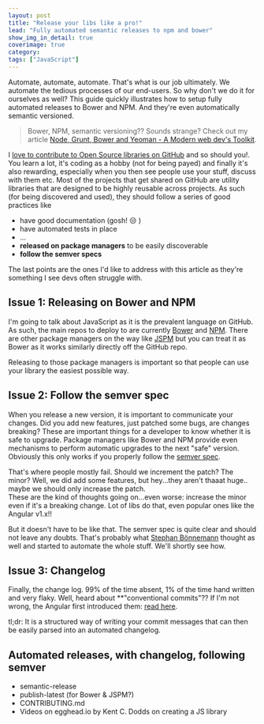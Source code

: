 ```yaml
---
layout: post
title: "Release your libs like a pro!"
lead: "Fully automated semantic releases to npm and bower"
show_img_in_detail: true
coverimage: true
category:
tags: ["JavaScript"]
---
```


Automate, automate, automate. That's what is our job ultimately. We automate the tedious processes of our end-users. So why don't we do it for ourselves as well? This guide quickly illustrates how to setup fully automated releases to Bower and NPM. And they're even automatically semantic versioned.

> Bower, NPM, semantic versioning?? Sounds strange? Check out my article [Node, Grunt, Bower and Yeoman - A Modern web dev's Toolkit](/blog/2014/08/node-grunt-yeoman-bower/).

I [love to contribute to Open Source libraries on GitHub](/blog/2015/06/github-social-contribute-learn/) and so should you!. You learn a lot, it's coding as a hobby (not for being payed) and finally it's also rewarding, especially when you then see people use your stuff, discuss with them etc. Most of the projects that get shared on GitHub are utility libraries that are designed to be highly reusable across projects. As such (for being discovered and used), they should follow a series of good practices like

- have good documentation (gosh! :unamused: )
- have automated tests in place
- ...
- **released on package managers** to be easily discoverable
- **follow the semver specs**

The last points are the ones I'd like to address with this article as they're something I see devs often struggle with.

## Issue 1: Releasing on Bower and NPM

I'm going to talk about JavaScript as it is the prevalent language on GitHub. As such, the main repos to deploy to are currently [Bower](http://bower.io/) and [NPM](https://www.npmjs.com/). There are other package managers on the way like [JSPM](http://jspm.io/) but you can treat it as Bower as it works similarly directly off the GitHub repo.

Releasing to those package managers is important so that people can use your library the easiest possible way.

## Issue 2: Follow the semver spec

When you release a new version, it is important to communicate your changes. Did you add new features, just patched some bugs, are changes breaking? These are important things for a developer to know whether it is safe to upgrade. Package managers like Bower and NPM provide even mechanisms to perform automatic upgrades to the next "safe" version. Obviously this only works if you properly follow the [semver spec](http://semver.org/).

That's where people mostly fail. Should we increment the patch? The minor? Well, we did add some features, but hey...they aren't thaaat huge.. maybe we should only increase the patch.  
These are the kind of thoughts going on...even worse: increase the minor even if it's a breaking change. Lot of libs do that, even popular ones like the Angular v1.x!!

But it doesn't have to be like that. The semver spec is quite clear and should not leave any doubts. That's probably what [Stephan Bönnemann](https://twitter.com/boennemann) thought as well and started to automate the whole stuff. We'll shortly see how.

## Issue 3: Changelog

Finally, the change log. 99% of the time absent, 1% of the time hand written and very flaky. Well, heard about **"conventional commits"?? If I'm not wrong, the Angular first introduced them: [read here](https://docs.google.com/document/d/1QrDFcIiPjSLDn3EL15IJygNPiHORgU1_OOAqWjiDU5Y/edit#).

tl;dr: It is a structured way of writing your commit messages that can then be easily parsed into an automated changelog.

## Automated releases, with changelog, following semver

- semantic-release
- publish-latest (for Bower & JSPM?)
- CONTRIBUTING.md
- Videos on egghead.io by Kent C. Dodds on creating a JS library
